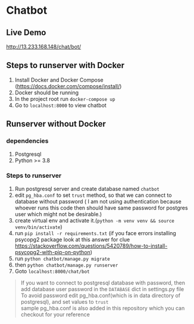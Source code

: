 # Chatbot

## Live Demo
http://13.233.168.148/chat/bot/

## Steps to runserver with Docker
1. Install Docker and Docker Compose (https://docs.docker.com/compose/install/)
2. Docker should be running
3. In the project root run `docker-compose up`
4. Go to `localhost:8000` to view chatbot

## Runserver without Docker

### dependencies
1. Postgresql
2. Python >= 3.8


### Steps to runserver
1. Run postgresql server and create database named `chatbot`
2. edit `pg_hba.conf` to set `trust` method, so that we can connect to database without password ( I am not using authentication because whoever runs this code then should have same password for postgres user which might not be desirable.)
3. create virtual env and activate it.(`python -m venv venv && source venv/bin/activate`)
5. run `pip install -r requirements.txt` (if you face errors installing psycopg2 package look at this answer for clue https://stackoverflow.com/questions/5420789/how-to-install-psycopg2-with-pip-on-python)
4. run `python chatbot/manage.py migrate`
5. then `python chatbot/manage.py runserver`
6. Goto `localhost:8000/chat/bot`


> If you want to connect to postgresql database with password, then add database user password in the `DATABASE` dict in settings.py file  
> To avoid password edit pg_hba.conf(which is in data directory of postgresql), and set values to `trust`  
> sample pg_hba.conf is also added in this repository which you can checkout for your reference